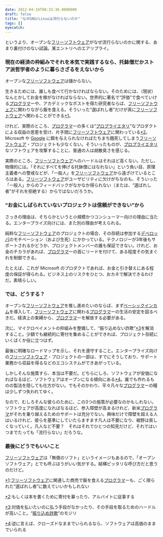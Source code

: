 ```yaml
---
date: 2012-04-16T08:33:36.0000000
draft: false
title: "なぜGNU/Linuxは流行らないのか"
tags: []
eyecatch: 
---
```

<p>というより、オープンな<a class="keyword" href="http://d.hatena.ne.jp/keyword/%A5%D5%A5%EA%A1%BC%A5%BD%A5%D5%A5%C8%A5%A6%A5%A7%A5%A2">フリーソフトウェア</a>がなぜ流行らないのかに関する、あまり裏付けのない試論。某エントリへのエアリプライ。</p>

<div class="section">
<h3>現在の経済の枠組みでそれを本気で実践するなら、托鉢僧だかストア派哲学者のように暮らさざるをえないから</h3>
<p>オープンな<a class="keyword" href="http://d.hatena.ne.jp/keyword/%A5%D5%A5%EA%A1%BC%A5%BD%A5%D5%A5%C8%A5%A6%A5%A7%A5%A2">フリーソフトウェア</a>は儲からない。</p><p>生きるためには、誰しも食べて行かなければならない。そのためには、（現状）なんとかしてお金を稼がなければならない。世界的に著名で“評価”で食べていける<a class="keyword" href="http://d.hatena.ne.jp/keyword/%A5%D7%A5%ED%A5%B0%A5%E9%A5%DE">プログラマ</a>ーや、アカデミックなポストを得た研究者ならば、<a class="keyword" href="http://d.hatena.ne.jp/keyword/%A5%D5%A5%EA%A1%BC%A5%BD%A5%D5%A5%C8%A5%A6%A5%A7%A5%A2">フリーソフトウェア</a>に関わりながら飯を食える。そういった“選ばれし者”だけが真に<a class="keyword" href="http://d.hatena.ne.jp/keyword/%A5%D5%A5%EA%A1%BC%A5%BD%A5%D5%A5%C8%A5%A6%A5%A7%A5%A2">フリーソフトウェア</a>へ関わることができる<a href="#f1" name="fn1" title="フリーソフトウェアに関連した商売で飯を食えるプログラマーも、ごく限られた“選ばれし者”に数えていいかもしれない">*1</a>。</p><p>けれど、実際のところ、<a class="keyword" href="http://d.hatena.ne.jp/keyword/%A5%D7%A5%ED%A5%B0%A5%E9%A5%DE">プログラマ</a>ーの多くは“<a class="keyword" href="http://d.hatena.ne.jp/keyword/%A5%D7%A5%ED%A5%D7%A5%E9%A5%A4%A5%A8%A5%BF%A5%EA">プロプライエタリ</a>”なプロダクトによる収益の恩恵を受け、片手間に<a class="keyword" href="http://d.hatena.ne.jp/keyword/%A5%D5%A5%EA%A1%BC%A5%BD%A5%D5%A5%C8%A5%A6%A5%A7%A5%A2">フリーソフトウェア</a>に関わっている<a href="#f2" name="fn2" title="もしくは本を書くために寄付を募ったり、アルバイトに従事する">*2</a>。Microsoft や <a class="keyword" href="http://d.hatena.ne.jp/keyword/Google">Google</a> に餌を与えられなければたちまち餓死してしまう<a class="keyword" href="http://d.hatena.ne.jp/keyword/%A5%D5%A5%EA%A1%BC%A5%BD%A5%D5%A5%C8%A5%A6%A5%A7%A5%A2">フリーソフトウェア</a>・プロジェクトも少なくない。そういったものが、<a class="keyword" href="http://d.hatena.ne.jp/keyword/%A5%D7%A5%ED%A5%D7%A5%E9%A5%A4%A5%A8%A5%BF%A5%EA">プロプライエタリ</a>なソフトウェアを攻撃することに、普通の人は胡散臭さを感じる。</p><p>実際のところ、<a class="keyword" href="http://d.hatena.ne.jp/keyword/%A5%D5%A5%EA%A1%BC%A5%BD%A5%D5%A5%C8%A5%A6%A5%A7%A5%A2">フリーソフトウェア</a>へのハードルはそれほど高くない。ただし、物理的には。「それにすべてを捧げる托鉢僧にはなれない」という負い目、原理主義者への警戒などが、「一般人」を<a class="keyword" href="http://d.hatena.ne.jp/keyword/%A5%D5%A5%EA%A1%BC%A5%BD%A5%D5%A5%C8%A5%A6%A5%A7%A5%A2">フリーソフトウェア</a>から遠ざけているところはある。<a class="keyword" href="http://d.hatena.ne.jp/keyword/%A5%D5%A5%EA%A1%BC%A5%BD%A5%D5%A5%C8%A5%A6%A5%A7%A5%A2">フリーソフトウェア</a>がユーザビリティに欠けがちなのも、そういった「一般人」からのフィードバックがなかなか得られない（または、“選ばれし者”がそれを拒絶する）からではないだろうか。</p>

</div>
<div class="section">
<h3>“お金にしばられていないプロジェクトは信頼ができない”から</h3>
<p>さっきの理由は、そちらかというと小規模かつコンシューマー向けの理由に当たる。エンタープライズ向けには、また別の理由が考えられる。</p><p>純粋な<a class="keyword" href="http://d.hatena.ne.jp/keyword/%A5%D5%A5%EA%A1%BC%A5%BD%A5%D5%A5%C8%A5%A6%A5%A7%A5%A2">フリーソフトウェア</a>のプロジェクトの場合、その存続は参加する<a class="keyword" href="http://d.hatena.ne.jp/keyword/%A5%C7%A5%D9%A5%ED%A5%C3%A5%D1">デベロッパ</a>のモチベーション（および生死）にかかっている。テクノロジーが3年後もサポートされるかどうか、プロジェクトメンバーの誰も保証できない。けれど、お金のチカラがあれば、<a class="keyword" href="http://d.hatena.ne.jp/keyword/%A5%D7%A5%ED%A5%B0%A5%E9%A5%DE">プログラマ</a>ーの首にリードを付けて、ある程度その気まぐれを制御できる。</p><p>たとえば、これが Microsoft のプロダクトであれば、お金と引き替えにある程度の保証が得られる。ビジネス上のリスクをひとつ、おカネで解決できるわけだ。素晴らしい。</p>

</div>
<div class="section">
<h3>では、どうする？</h3>
<p>オープンな<a class="keyword" href="http://d.hatena.ne.jp/keyword/%A5%D5%A5%EA%A1%BC%A5%BD%A5%D5%A5%C8%A5%A6%A5%A7%A5%A2">フリーソフトウェア</a>を推し進めたいのならば、まず<a class="keyword" href="http://d.hatena.ne.jp/keyword/%A5%D9%A1%BC%A5%B7%A5%C3%A5%AF%A5%A4%A5%F3%A5%AB%A5%E0">ベーシックインカム</a>を導入して、<a class="keyword" href="http://d.hatena.ne.jp/keyword/%A5%D5%A5%EA%A1%BC%A5%BD%A5%D5%A5%C8%A5%A6%A5%A7%A5%A2">フリーソフトウェア</a>に関わる<a class="keyword" href="http://d.hatena.ne.jp/keyword/%A5%D7%A5%ED%A5%B0%A5%E9%A5%DE">プログラマ</a>ーの生活の安定を図るべきだ。経済上の束縛から、<a class="keyword" href="http://d.hatena.ne.jp/keyword/%A5%D7%A5%ED%A5%B0%A5%E9%A5%DE">プログラマ</a>ーを解放する必要がある。</p><p>次に、マイクロペイメントの枠組みを整備して、“振り込めない詐欺”<a href="#f3" name="fn3" title="対価を払いたいのに払う手段がなかったり、その手段を取るためのハードルが高いこと。“振り込め詐欺”のモジリ">*3</a>を解消すること。少額でも継続的に寄付を集めることができれば、プロジェクト存続にいくばくか役に立つはず。</p><p>最後に明確なロードマップを示し、それを遵守すること。エンタープライズ向けの<a class="keyword" href="http://d.hatena.ne.jp/keyword/%A5%D5%A5%EA%A1%BC%A5%BD%A5%D5%A5%C8%A5%A6%A5%A7%A5%A2">フリーソフトウェア</a>・プロジェクトの一部は、すでにそうしており、サポート業務から収益を得るなどのエコシステムができあがっている。</p><p>しかしそんな施策すら、本当は不要だ。どちらにしろ、ソフトウェアが安価になればなるほど、ソフトウェアはオープンになる傾向にある<a href="#f4" name="fn4" title="逆に言えば、クローズドなままでいられるなら、ソフトウェアは高価のままでいられる">*4</a>。誰でも作れるものの製法を隠しても仕方がない。でもそのかわり、平々凡々な<a class="keyword" href="http://d.hatena.ne.jp/keyword/%A5%D7%A5%ED%A5%B0%A5%E9%A5%DE">プログラマ</a>ーの糧は少しずつ失われてゆく。</p><p>なので、むしろそんな彼らのために、この3つの施策が必要なのかもしれない。ソフトウェアが高度になればなるほど、参入障壁が高まるけれど、新米<a class="keyword" href="http://d.hatena.ne.jp/keyword/%A5%D7%A5%ED%A5%B0%A5%E9%A5%DE">プログラマ</a>がそれを乗り越えるためのサポートは充分でない。興味だけで障壁を超える人はいるけれど、彼らを基準にしていたらますます凡人は不要になり、裾野は貧しくなっていく。凡人など不要？　それはそれでひとつの知見だけど、それではいつまでたっても「流行らない」だろうな。</p>

</div>
<div class="section">
<h3>最後にどうでもいいこと</h3>
<p><a class="keyword" href="http://d.hatena.ne.jp/keyword/%A5%D5%A5%EA%A1%BC%A5%BD%A5%D5%A5%C8%A5%A6%A5%A7%A5%A2">フリーソフトウェア</a>は「無償のソフト」というイメージもあるので、「オープンソフトウェア」とでも呼ぶほうがいい気がする。結構ピッタリな呼び方だと思うのだけど。</p>

</div><div class="footnote">
<p class="footnote"><a href="#fn1" name="f1" class="footnote-number">*1</a><span class="footnote-delimiter">:</span><span class="footnote-text"><a class="keyword" href="http://d.hatena.ne.jp/keyword/%A5%D5%A5%EA%A1%BC%A5%BD%A5%D5%A5%C8%A5%A6%A5%A7%A5%A2">フリーソフトウェア</a>に関連した商売で飯を食える<a class="keyword" href="http://d.hatena.ne.jp/keyword/%A5%D7%A5%ED%A5%B0%A5%E9%A5%DE">プログラマ</a>ーも、ごく限られた“選ばれし者”に数えていいかもしれない</span></p>
<p class="footnote"><a href="#fn2" name="f2" class="footnote-number">*2</a><span class="footnote-delimiter">:</span><span class="footnote-text">もしくは本を書くために寄付を募ったり、アルバイトに従事する</span></p>
<p class="footnote"><a href="#fn3" name="f3" class="footnote-number">*3</a><span class="footnote-delimiter">:</span><span class="footnote-text">対価を払いたいのに払う手段がなかったり、その手段を取るためのハードルが高いこと。“<a class="keyword" href="http://d.hatena.ne.jp/keyword/%BF%B6%A4%EA%B9%FE%A4%E1%BA%BE%B5%BD">振り込め詐欺</a>”のモジリ</span></p>
<p class="footnote"><a href="#fn4" name="f4" class="footnote-number">*4</a><span class="footnote-delimiter">:</span><span class="footnote-text">逆に言えば、クローズドなままでいられるなら、ソフトウェアは高価のままでいられる</span></p>
</div>